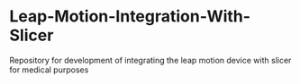 # Leap-Motion-Integration-With-Slicer
Repository for development of integrating the leap motion device with slicer for medical purposes
